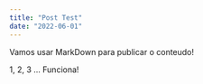 ```yaml
---
title: "Post Test"
date: "2022-06-01"
---
```


Vamos usar MarkDown para publicar o conteudo!

1, 2, 3 ... Funciona!